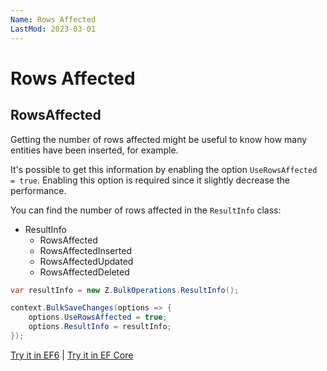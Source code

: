 ```yaml
---
Name: Rows Affected
LastMod: 2023-03-01
---
```


# Rows Affected

## RowsAffected

Getting the number of rows affected might be useful to know how many entities have been inserted, for example.

It's possible to get this information by enabling the option `UseRowsAffected = true`. Enabling this option is required since it slightly decrease the performance.

You can find the number of rows affected in the `ResultInfo` class:

- ResultInfo
   - RowsAffected
   - RowsAffectedInserted
   - RowsAffectedUpdated
   - RowsAffectedDeleted

```csharp
var resultInfo = new Z.BulkOperations.ResultInfo();

context.BulkSaveChanges(options => {
	options.UseRowsAffected = true;
	options.ResultInfo = resultInfo;
});
```

[Try it in EF6](https://dotnetfiddle.net/ZZdWD9) | [Try it in EF Core](https://dotnetfiddle.net/PeKp75)